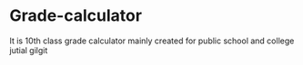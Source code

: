 # Grade-calculator
It is 10th class grade calculator mainly created for public school and college jutial gilgit
